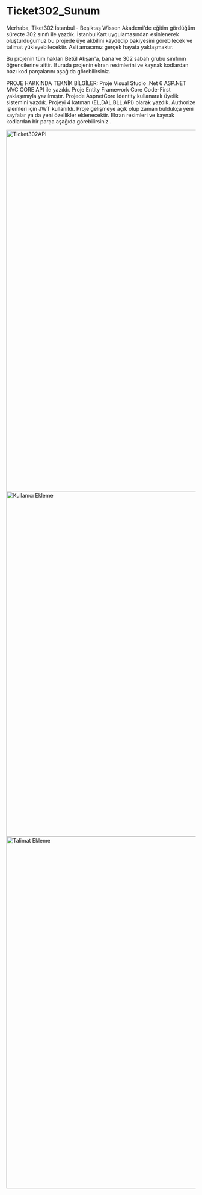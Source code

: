 # Ticket302_Sunum

Merhaba, Tiket302 İstanbul - Beşiktaş Wissen Akademi'de eğitim gördüğüm süreçte 302 sınıfı ile yazdık. İstanbulKart uygulamasından esinlenerek oluşturduğumuz bu projede üye akbilini kaydedip bakiyesini görebilecek ve talimat yükleyebilecektir. Asli amacımız gerçek hayata yaklaşmaktır.

Bu projenin tüm hakları Betül Akşan'a, bana ve 302 sabah grubu sınıfının öğrencilerine aittir. Burada projenin ekran resimlerini ve kaynak kodlardan bazı kod parçalarını aşağıda görebilirsiniz.

PROJE HAKKINDA TEKNİK BİLGİLER:
Proje Visual Studio .Net 6 ASP.NET MVC CORE API ile yazıldı.
Proje Entity Framework Core Code-First yaklaşımıyla yazılmıştır.
Projede AspnetCore Identity kullanarak üyelik sistemini yazdık.
Projeyi 4 katman (EL,DAL,BLL,API) olarak yazdık.
Authorize işlemleri için JWT kullanıldı.
Proje gelişmeye açık olup zaman buldukça yeni sayfalar ya da yeni özellikler eklenecektir. Ekran resimleri ve kaynak kodlardan bir parça aşağıda görebilirsiniz .

<img width="960" alt="Ticket302API" src="https://user-images.githubusercontent.com/112905722/219972768-c1091b27-7dff-44bd-b4b1-ba28ced721ed.png">


<img width="917" alt="Kullanıcı Ekleme" src="https://user-images.githubusercontent.com/112905722/219972772-9ce98f74-4978-4d97-a2ca-a4007fa068df.png">


<img width="935" alt="Talimat Ekleme" src="https://user-images.githubusercontent.com/112905722/219972773-b2adfb3a-2a1b-406e-97c0-2eaca839de72.png">
